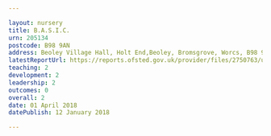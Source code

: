 ```yaml
---

layout: nursery
title: B.A.S.I.C.
urn: 205134
postcode: B98 9AN
address: Beoley Village Hall, Holt End,Beoley, Bromsgrove, Worcs, B98 9AN
latestReportUrl: https://reports.ofsted.gov.uk/provider/files/2750763/urn/205134.pdf
teaching: 2
development: 2
leadership: 2
outcomes: 0
overall: 2
date: 01 April 2018 
datePublish: 12 January 2018

---
```

